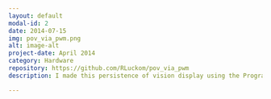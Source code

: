 ```yaml
---
layout: default
modal-id: 2
date: 2014-07-15
img: pov_via_pwm.png
alt: image-alt
project-date: April 2014
category: Hardware
repository: https://github.com/RLuckom/pov_via_pwm
description: I made this persistence of vision display using the Programmable Realtime Units in a BeagleBone Black embedded Linux computer. I finished it just in time for a New Years' Eve party, and the experience taught me a lot about designing electronics and programming in assembly. There are definitely more hardware projects in my future. <br /><br /><iframe width="420" height="315" src="https://www.youtube.com/embed/lpmPm4T6jZI" frameborder="0" allowfullscreen></iframe>

---
```

